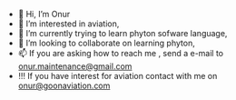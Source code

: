- 👋 Hi, I’m Onur
- 👀 I’m interested in aviation,
- 🌱 I’m currently trying to learn phyton sofware language,
- 💞️ I’m looking to collaborate on learning phyton,
- 📫 If you are asking how to reach me , send a e-mail to onur.maintenance@gmail.com
- !!!  If you have interest for aviation contact with me on onur@goonaviation.com

<!---
onur4249/onur4249 is a ✨ special ✨ repository because its `README.md` (this file) appears on your GitHub profile.
You can click the Preview link to take a look at your changes.
--->
